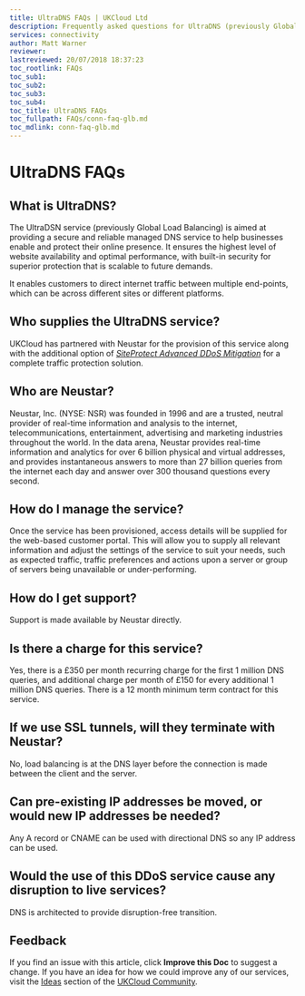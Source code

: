 ```yaml
---
title: UltraDNS FAQs | UKCloud Ltd
description: Frequently asked questions for UltraDNS (previously Global Load Balancing)
services: connectivity
author: Matt Warner
reviewer:
lastreviewed: 20/07/2018 18:37:23
toc_rootlink: FAQs
toc_sub1: 
toc_sub2:
toc_sub3:
toc_sub4:
toc_title: UltraDNS FAQs
toc_fullpath: FAQs/conn-faq-glb.md
toc_mdlink: conn-faq-glb.md
---
```


# UltraDNS FAQs

## What is UltraDNS?

The UltraDSN service (previously Global Load Balancing) is aimed at providing a secure and reliable managed DNS service to help businesses enable and protect their online presence. It ensures the highest level of website availability and optimal performance, with built-in security for superior protection that is scalable to future demands.

It enables customers to direct internet traffic between multiple end-points, which can be across different sites or different platforms.

## Who supplies the UltraDNS service?

UKCloud has partnered with Neustar for the provision of this service along with the additional option of [*SiteProtect Advanced DDoS Mitigation*](conn-sco-app-ddos.md) for a complete traffic protection solution.

## Who are Neustar?

Neustar, Inc. (NYSE: NSR) was founded in 1996 and are a trusted, neutral provider of real-time information and analysis to the internet, telecommunications, entertainment, advertising and marketing industries throughout the world. In the data arena, Neustar provides real-time information and analytics for over 6 billion physical and virtual addresses, and provides instantaneous answers to more than 27 billion queries from the internet each day and answer over 300 thousand questions every second.

## How do I manage the service?

Once the service has been provisioned, access details will be supplied for the web-based customer portal. This will allow you to supply all relevant information and adjust the settings of the service to suit your needs, such as expected traffic, traffic preferences and actions upon a server or group of servers being unavailable or under-performing.

## How do I get support?

Support is made available by Neustar directly.

## Is there a charge for this service?

Yes, there is a £350 per month recurring charge for the first 1 million DNS queries, and additional charge per month of £150 for every additional 1 million DNS queries. There is a 12 month minimum term contract for this service.

## If we use SSL tunnels, will they terminate with Neustar?

No, load balancing is at the DNS layer before the connection is made between the client and the server.

## Can pre-existing IP addresses be moved, or would new IP addresses be needed?

Any A record or CNAME can be used with directional DNS so any IP address can be used.

## Would the use of this DDoS service cause any disruption to live services?

DNS is architected to provide disruption-free transition.

## Feedback

If you find an issue with this article, click **Improve this Doc** to suggest a change. If you have an idea for how we could improve any of our services, visit the [Ideas](https://community.ukcloud.com/ideas) section of the [UKCloud Community](https://community.ukcloud.com).
